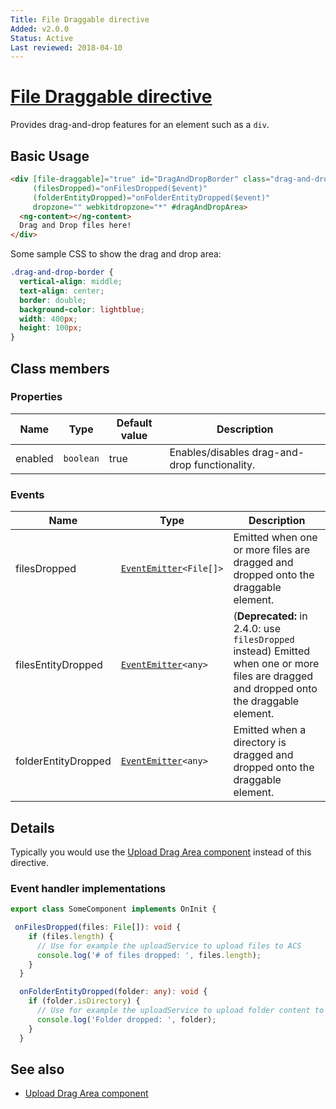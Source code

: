 ```yaml
---
Title: File Draggable directive
Added: v2.0.0
Status: Active
Last reviewed: 2018-04-10
---
```


# [File Draggable directive](../../lib/content-services/upload/directives/file-draggable.directive.ts "Defined in file-draggable.directive.ts")

Provides drag-and-drop features for an element such as a `div`.

## Basic Usage

```html
<div [file-draggable]="true" id="DragAndDropBorder" class="drag-and-drop-border"
     (filesDropped)="onFilesDropped($event)"
     (folderEntityDropped)="onFolderEntityDropped($event)"
     dropzone="" webkitdropzone="*" #dragAndDropArea>
  <ng-content></ng-content>
  Drag and Drop files here!
</div>
```

Some sample CSS to show the drag and drop area:

```css
.drag-and-drop-border {
  vertical-align: middle;
  text-align: center;
  border: double;
  background-color: lightblue;
  width: 400px;
  height: 100px;
}
```

## Class members

### Properties

| Name | Type | Default value | Description |
| ---- | ---- | ------------- | ----------- |
| enabled | `boolean` | true | Enables/disables drag-and-drop functionality. |

### Events

| Name | Type | Description |
| ---- | ---- | ----------- |
| filesDropped | [`EventEmitter`](https://angular.io/api/core/EventEmitter)`<File[]>` | Emitted when one or more files are dragged and dropped onto the draggable element. |
| filesEntityDropped | [`EventEmitter`](https://angular.io/api/core/EventEmitter)`<any>` | (**Deprecated:** in 2.4.0: use `filesDropped` instead) Emitted when one or more files are dragged and dropped onto the draggable element. |
| folderEntityDropped | [`EventEmitter`](https://angular.io/api/core/EventEmitter)`<any>` | Emitted when a directory is dragged and dropped onto the draggable element. |

## Details

Typically you would use the [Upload Drag Area component](../content-services/upload-drag-area.component.md) instead of this directive.

### Event handler implementations

```ts
export class SomeComponent implements OnInit {

 onFilesDropped(files: File[]): void {
    if (files.length) {
      // Use for example the uploadService to upload files to ACS
      console.log('# of files dropped: ', files.length);
    }
  }

  onFolderEntityDropped(folder: any): void {
    if (folder.isDirectory) {
      // Use for example the uploadService to upload folder content to ACS
      console.log('Folder dropped: ', folder);
    }
  }
```

## See also

-   [Upload Drag Area component](../content-services/upload-drag-area.component.md)
